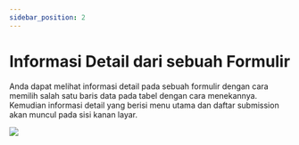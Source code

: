 ```yaml
---
sidebar_position: 2
---
```


# Informasi Detail dari sebuah Formulir

Anda dapat melihat informasi detail pada sebuah formulir dengan cara memilih salah satu baris data pada tabel dengan cara menekannya. Kemudian informasi detail yang berisi menu utama dan daftar submission akan muncul pada sisi kanan layar.

![](/img/screenshots/website-application-usage/home-page/detailed-information-of-a-form/detailed-information-of-a-form-1.png)
